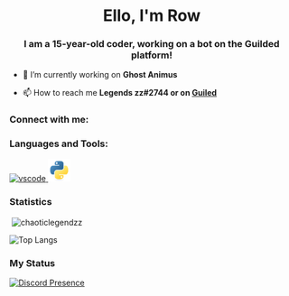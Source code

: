 <h1 align="center">Ello, I'm Row</h1>
<h3 align="center">I am a 15-year-old coder, working on a bot on the Guilded platform!</h3>

- 🔭 I’m currently working on **Ghost Animus**

- 📫 How to reach me **Legends zz#2744 or on [Guiled](https://guilded.gg)**

<h3 align="left">Connect with me:</h3>
<p align="left">
</p>

<h3 align="left">Languages and Tools:</h3>
<p align="left"> <a href="https://code.visualstudio.com" target="_blank" rel="noreferrer"> <img src="https://cdn.jsdelivr.net/gh/devicons/devicon/icons/vscode/vscode-original.svg" alt="vscode" width="40" height="40"/> </a> <a href="https://www.python.org" target="_blank" rel="noreferrer"> <img src="https://raw.githubusercontent.com/devicons/devicon/master/icons/python/python-original.svg" alt="python" width="40" height="40"/> </a> </p>




### Statistics
<p>&nbsp;<img align="center" src="https://github-readme-stats.vercel.app/api?username=chaoticlegendzz&show_icons=true&locale=en" alt="chaoticlegendzz" /></p>

![Top Langs](https://github-readme-stats.vercel.app/api/top-langs/?username=ChaoticLegendzz&layout=compact&theme=dark)

### My Status

[![Discord Presence](https://lanyard.cnrad.dev/api/644964802695004197?theme=light&bg=a2a2d0&animated=false&hideDiscrim=true&borderRadius=30px&idleMessage=Doing%20other%20stuff)](https://discord.com/users/644964802695004197)
